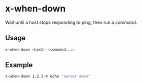 # x-when-down

Wait until a host stops responding to ping, then run a command.

## Usage

```bash
x-when-down <host> <command...>
```

## Example

```bash
x-when-down 1.2.3.4 echo "server down"
```

<!-- vim: set ft=markdown spell spelllang=en_us cc=80 : -->
